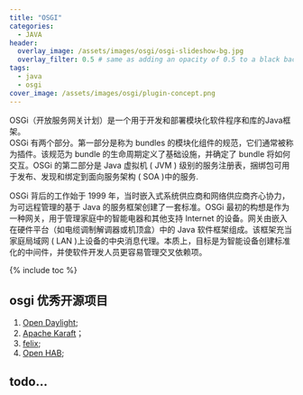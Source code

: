 ```yaml
---
title: "OSGI"
categories:
  - JAVA
header:
  overlay_image: /assets/images/osgi/osgi-slideshow-bg.jpg
  overlay_filter: 0.5 # same as adding an opacity of 0.5 to a black background 
tags:
  - java
  - osgi
cover_image: /assets/images/osgi/plugin-concept.png
---
```

OSGi（开放服务网关计划）是一个用于开发和部署模块化软件程序和库的Java框架。  
OSGi 有两个部分。第一部分是称为 bundles 的模块化组件的规范，它们通常被称为插件。该规范为 bundle 的生命周期定义了基础设施，并确定了 bundle 将如何交互。OSGi 的第二部分是 Java 虚拟机 ( JVM ) 级别的服务注册表，捆绑包可用于发布、发现和绑定到面向服务架构 ( SOA )中的服务.

OSGi 背后的工作始于 1999 年，当时嵌入式系统供应商和网络供应商齐心协力，为可远程管理的基于 Java 的服务框架创建了一套标准。OSGi 最初的构想是作为一种网关，用于管理家庭中的智能电器和其他支持 Internet 的设备。网关由嵌入在硬件平台（如电缆调制解调器或机顶盒）中的 Java 软件框架组成。该框架充当家庭局域网 ( LAN )上设备的中央消息代理。本质上，目标是为智能设备创建标准化的中间件，并使软件开发人员更容易管理交叉依赖项。

{% include toc %}

## osgi 优秀开源项目

1. [Open Daylight](https://www.opendaylight.org/);
2. [Apache Karaft](https://karaf.apache.org/)；
3. [felix](http://felix.apache.org/);
4. [Open HAB](https://www.openhab.org/);


## todo...


